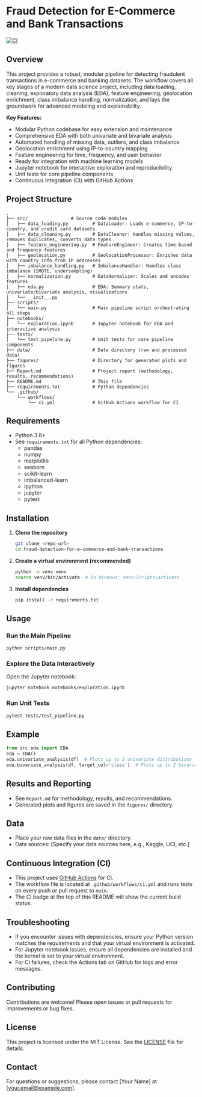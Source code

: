 # Fraud Detection for E-Commerce and Bank Transactions

[![CI](https://github.com/<your-username>/fraud-detection-for-e-commerce-and-bank-transactions/actions/workflows/ci.yml/badge.svg)](https://github.com/<your-username>/fraud-detection-for-e-commerce-and-bank-transactions/actions/workflows/ci.yml)

<!-- If you have a logo, place it here -->
<!-- ![Project Logo](figures/logo.png) -->

## Overview

This project provides a robust, modular pipeline for detecting fraudulent transactions in e-commerce and banking datasets. The workflow covers all key stages of a modern data science project, including data loading, cleaning, exploratory data analysis (EDA), feature engineering, geolocation enrichment, class imbalance handling, normalization, and lays the groundwork for advanced modeling and explainability.

**Key Features:**
- Modular Python codebase for easy extension and maintenance
- Comprehensive EDA with both univariate and bivariate analysis
- Automated handling of missing data, outliers, and class imbalance
- Geolocation enrichment using IP-to-country mapping
- Feature engineering for time, frequency, and user behavior
- Ready for integration with machine learning models
- Jupyter notebook for interactive exploration and reproducibility
- Unit tests for core pipeline components
- Continuous Integration (CI) with GitHub Actions

## Project Structure

```
.
├── src/                # Source code modules
│   ├── data_loading.py         # DataLoader: Loads e-commerce, IP-to-country, and credit card datasets
│   ├── data_cleaning.py        # DataCleaner: Handles missing values, removes duplicates, converts data types
│   ├── feature_engineering.py  # FeatureEngineer: Creates time-based and frequency features
│   ├── geolocation.py          # GeolocationProcessor: Enriches data with country info from IP addresses
│   ├── imbalance_handling.py   # ImbalanceHandler: Handles class imbalance (SMOTE, undersampling)
│   ├── normalization.py        # DataNormalizer: Scales and encodes features
│   ├── eda.py                  # EDA: Summary stats, univariate/bivariate analysis, visualizations
│   └── __init__.py
├── scripts/
│   └── main.py                 # Main pipeline script orchestrating all steps
├── notebooks/
│   └── exploration.ipynb       # Jupyter notebook for EDA and interactive analysis
├── tests/
│   └── test_pipeline.py        # Unit tests for core pipeline components
├── data/                       # Data directory (raw and processed data)
├── figures/                    # Directory for generated plots and figures
├── Report.md                   # Project report (methodology, results, recommendations)
├── README.md                   # This file
├── requirements.txt            # Python dependencies
└── .github/
    └── workflows/
        └── ci.yml              # GitHub Actions workflow for CI
```

## Requirements

- Python 3.8+
- See `requirements.txt` for all Python dependencies:
  - pandas
  - numpy
  - matplotlib
  - seaborn
  - scikit-learn
  - imbalanced-learn
  - ipython
  - jupyter
  - pytest

## Installation

1. **Clone the repository**
   ```bash
   git clone <repo-url>
   cd fraud-detection-for-e-commerce-and-bank-transactions
   ```

2. **Create a virtual environment (recommended)**
   ```bash
   python -m venv venv
   source venv/bin/activate  # On Windows: venv\Scripts\activate
   ```

3. **Install dependencies**
   ```bash
   pip install -r requirements.txt
   ```

## Usage

### Run the Main Pipeline

```bash
python scripts/main.py
```

### Explore the Data Interactively

Open the Jupyter notebook:
```bash
jupyter notebook notebooks/exploration.ipynb
```

### Run Unit Tests

```bash
pytest tests/test_pipeline.py
```

## Example

```python
from src.eda import EDA
eda = EDA()
eda.univariate_analysis(df)  # Plots up to 2 univariate distributions
eda.bivariate_analysis(df, target_col='class')  # Plots up to 2 bivariate plots
```

## Results and Reporting

- See `Report.md` for methodology, results, and recommendations.
- Generated plots and figures are saved in the `figures/` directory.

## Data

- Place your raw data files in the `data/` directory.
- Data sources: [Specify your data sources here, e.g., Kaggle, UCI, etc.]

## Continuous Integration (CI)

- This project uses [GitHub Actions](https://github.com/features/actions) for CI.
- The workflow file is located at `.github/workflows/ci.yml` and runs tests on every push or pull request to `main`.
- The CI badge at the top of this README will show the current build status.

## Troubleshooting

- If you encounter issues with dependencies, ensure your Python version matches the requirements and that your virtual environment is activated.
- For Jupyter notebook issues, ensure all dependencies are installed and the kernel is set to your virtual environment.
- For CI failures, check the Actions tab on GitHub for logs and error messages.

## Contributing

Contributions are welcome! Please open issues or pull requests for improvements or bug fixes.

## License

This project is licensed under the MIT License. See the [LICENSE](LICENSE) file for details.

## Contact

For questions or suggestions, please contact [Your Name] at [your.email@example.com].

